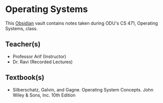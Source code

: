# Operating Systems
This [Obsidian](https://obsidian.md/) vault contains notes taken during ODU's CS 471, Operating Systems, class.

## Teacher(s)
* Professor Arif (Instructor)
* Dr. Ravi (Recorded Lectures)

## Textbook(s)
* Silberschatz, Galvin, and Gagne. Operating System Concepts. John Wiley & Sons, Inc. 10th Edition
